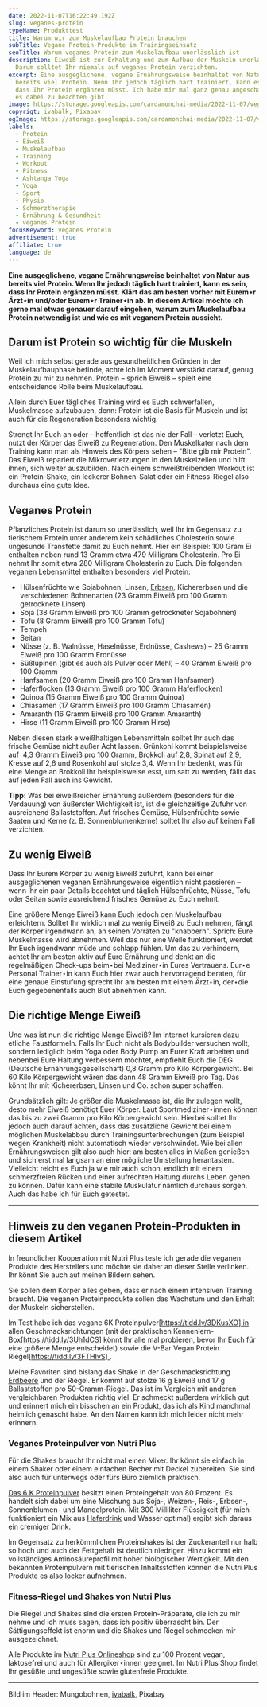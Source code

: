 ```yaml
---
date: 2022-11-07T16:22:49.192Z
slug: veganes-protein
typeName: Produkttest
title: Warum wir zum Muskelaufbau Protein brauchen
subTitle: Vegane Protein-Produkte im Trainingseinsatz
seoTitle: Warum veganes Protein zum Muskelaufbau unerlässlich ist
description: Eiweiß ist zur Erhaltung und zum Aufbau der Muskeln unerlässliche.
  Darum solltet Ihr niemals auf veganes Protein verzichten.
excerpt: Eine ausgeglichene, vegane Ernährungsweise beinhaltet von Natur aus
  bereits viel Protein. Wenn Ihr jedoch täglich hart trainiert, kann es sein,
  dass Ihr Protein ergänzen müsst. Ich habe mir mal ganz genau angeschaut, was
  es dabei zu beachten gibt.
image: https://storage.googleapis.com/cardamonchai-media/2022-11-07/veganes-protein-jpeg-imagine-c8c8c8_827d62_1024_768/640.webp
copyrigt: ivabalk, Pixabay
ogImage: https://storage.googleapis.com/cardamonchai-media/2022-11-07/veganes-protein-fb-jpeg-imagine-080808_797356_1200_628/640.webp
labels:
  - Protein
  - Eiweiß
  - Muskelaufbau
  - Training
  - Workout
  - Fitness
  - Ashtanga Yoga
  - Yoga
  - Sport
  - Physio
  - Schmerztherapie
  - Ernährung & Gesundheit
  - veganes Protein
focusKeyword: veganes Protein
advertisement: true
affiliate: true
language: de
---
```

**Eine ausgeglichene, vegane Ernährungsweise beinhaltet von Natur aus bereits viel Protein. Wenn Ihr jedoch täglich hart trainiert, kann es sein, dass Ihr Protein ergänzen müsst. Klärt das am besten vorher mit Eurem⋆r Ärzt⋆in und/oder Eurem⋆r Trainer⋆in ab. In diesem Artikel möchte ich gerne mal etwas genauer darauf eingehen, warum zum Muskelaufbau Protein notwendig ist und wie es mit veganem Protein aussieht.**

## Darum ist Protein so wichtig für die Muskeln

Weil ich mich selbst gerade aus gesundheitlichen Gründen in der Muskelaufbauphase befinde, achte ich im Moment verstärkt darauf, genug Protein zu mir zu nehmen. Protein – sprich Eiweiß – spielt eine entscheidende Rolle beim Muskelaufbau. 

Allein durch Euer tägliches Training wird es Euch schwerfallen, Muskelmasse aufzubauen, denn: Protein ist die Basis für Muskeln und ist auch für die Regeneration besonders wichtig.

Strengt Ihr Euch an oder – hoffentlich ist das nie der Fall – verletzt Euch, nutzt der Körper das Eiweiß zu Regeneration. Den Muskelkater nach dem Training kann man als Hinweis des Körpers sehen – "Bitte gib mir Protein". Das Eiweiß repariert die Mikroverletzungen in den Muskelzellen und hilft ihnen, sich weiter auszubilden. Nach einem schweißtreibenden Workout ist ein Protein-Shake, ein leckerer Bohnen-Salat oder ein Fitness-Riegel also durchaus eine gute Idee.

## Veganes Protein

Pflanzliches Protein ist darum so unerlässlich, weil Ihr im Gegensatz zu tierischem Protein unter anderem kein schädliches Cholesterin sowie ungesunde Transfette damit zu Euch nehmt. Hier ein Beispiel: 100 Gram Ei enthalten neben rund 13 Gramm etwa 479 Milligram Cholesterin. Pro Ei nehmt Ihr somit etwa 280 Milligram Cholesterin zu Euch. Die folgenden veganen Lebensmittel enthalten besonders viel Protein:

- Hülsenfrüchte wie Sojabohnen, Linsen, [Erbsen](/2020/06/erbsen/), Kichererbsen und die verschiedenen Bohnenarten (23 Gramm Eiweiß pro 100 Gramm getrocknete Linsen)
- Soja (38 Gramm Eiweiß pro 100 Gramm getrockneter Sojabohnen)
- Tofu (8 Gramm Eiweiß pro 100 Gramm Tofu)
- Tempeh
- Seitan
- Nüsse (z. B. Walnüsse, Haselnüsse, Erdnüsse, Cashews) – 25 Gramm Eiweiß pro 100 Gramm Erdnüsse
- Süßlupinen (gibt es auch als Pulver oder Mehl) – 40 Gramm Eiweiß pro 100 Gramm
- Hanfsamen (20 Gramm Eiweiß pro 100 Gramm Hanfsamen)
- Haferflocken (13 Gramm Eiweiß pro 100 Gramm Haferflocken)
- Quinoa (15 Gramm Eiweiß pro 100 Gramm Quinoa)
- Chiasamen (17 Gramm Eiweiß pro 100 Gramm Chiasamen)
- Amaranth (16 Gramm Eiweiß pro 100 Gramm Amaranth)
- Hirse (11 Gramm Eiweiß pro 100 Gramm Hirse)

Neben diesen stark eiweißhaltigen Lebensmitteln solltet Ihr auch das frische Gemüse nicht außer Acht lassen. Grünkohl kommt beispielsweise auf  4,3 Gramm Eiweiß pro 100 Gramm, Brokkoli auf 2,8, Spinat auf 2,9, Kresse auf 2,6 und Rosenkohl auf stolze 3,4. Wenn Ihr bedenkt, was für eine Menge an Brokkoli Ihr beispielsweise esst, um satt zu werden, fällt das auf jeden Fall auch ins Gewicht.  

**Tipp:** Was bei eiweißreicher Ernährung außerdem (besonders für die Verdauung) von äußerster Wichtigkeit ist, ist die gleichzeitige Zufuhr von ausreichend Ballaststoffen. Auf frisches Gemüse, Hülsenfrüchte sowie Saaten und Kerne (z. B. Sonnenblumenkerne) solltet Ihr also auf keinen Fall verzichten.

## Zu wenig Eiweiß

Dass Ihr Eurem Körper zu wenig Eiweiß zuführt, kann bei einer ausgeglichenen veganen Ernährungsweise eigentlich nicht passieren – wenn Ihr ein paar Details beachtet und täglich Hülsenfrüchte, Nüsse, Tofu oder Seitan sowie ausreichend frisches Gemüse zu Euch nehmt. 

Eine größere Menge Eiweiß kann Euch jedoch den Muskelaufbau erleichtern. Solltet Ihr wirklich mal zu wenig Eiweiß zu Euch nehmen, fängt der Körper irgendwann an, an seinen Vorräten zu "knabbern". Sprich: Eure Muskelmasse wird abnehmen. Weil das nur eine Weile funktioniert, werdet Ihr Euch irgendwann müde und schlapp fühlen. Um das zu verhindern, achtet Ihr am besten aktiv auf Eure Ernährung und denkt an die regelmäßigen Check-ups beim⋆bei Mediziner⋆in Eures Vertrauens. Eur⋆e Personal Trainer⋆in kann Euch hier zwar auch hervorragend beraten, für eine genaue Einstufung sprecht Ihr am besten mit einem Ärzt⋆in, der⋆die Euch gegebenenfalls auch Blut abnehmen kann.

## Die richtige Menge Eiweiß 

Und was ist nun die richtige Menge Eiweiß? Im Internet kursieren dazu etliche Faustformeln. Falls Ihr Euch nicht als Bodybuilder versuchen wollt, sondern lediglich beim Yoga oder Body Pump an Eurer Kraft arbeiten und nebenbei Eure Haltung verbessern möchtet, empfiehlt Euch die DEG (Deutsche Ernährungsgesellschaft) 0,8 Gramm pro Kilo Körpergewicht. Bei 60 Kilo Körpergewicht wären das dann 48 Gramm Eiweiß pro Tag. Das könnt Ihr mit Kichererbsen, Linsen und Co. schon super schaffen. 

Grundsätzlich gilt: Je größer die Muskelmasse ist, die Ihr zulegen wollt, desto mehr Eiweiß benötigt Euer Körper. Laut Sportmediziner⋆innen können das bis zu zwei Gramm pro Kilo Körpergewicht sein. Hierbei solltet Ihr jedoch auch darauf achten, dass das zusätzliche Gewicht bei einem möglichen Muskelabbau durch Trainingsunterbrechungen (zum Beispiel wegen Krankheit) nicht automatisch wieder verschwindet. Wie bei allen Ernährungsweisen gilt also auch hier: am besten alles in Maßen genießen und sich erst mal langsam an eine mögliche Umstellung herantasten. Vielleicht reicht es Euch ja wie mir auch schon, endlich mit einem schmerzfreien Rücken und einer aufrechten Haltung durchs Leben gehen zu können. Dafür kann eine stabile Muskulatur nämlich durchaus sorgen. Auch das habe ich für Euch getestet.

<Gallery name="veganes-protein-1" />

---

## Hinweis zu den veganen Protein-Produkten in diesem Artikel

In freundlicher Kooperation mit Nutri Plus teste ich gerade die veganen Produkte des Herstellers und möchte sie daher an dieser Stelle verlinken. Ihr könnt Sie auch auf meinen Bildern sehen. 

Sie sollen dem Körper alles geben, dass er nach einem intensiven Training braucht. Die veganen Proteinprodukte sollen das Wachstum und den Erhalt der Muskeln sicherstellen. 

Im Test habe ich das vegane 6K Proteinpulver[https://tidd.ly/3DKusXO] in allen Geschmacksrichtungen (mit der praktischen Kennenlern-Box[https://tidd.ly/3Uh1dCS] könnt Ihr alle mal probieren, bevor Ihr Euch für eine größere Menge entscheidet) sowie die V-Bar Vegan Protein Riegel[https://tidd.ly/3FTHIvS] .

Meine Favoriten sind bislang das Shake in der Geschmacksrichtung [Erdbeere](https://tidd.ly/3WAHUX3) und der Riegel. Er kommt auf stolze 16 g Eiweiß und 17 g Ballaststoffen pro 50-Gramm-Riegel. Das ist im Vergleich mit anderen vergleichbaren Produkten richtig viel. Er schmeckt außerdem wirklich gut und erinnert mich ein bisschen an ein Produkt, das ich als Kind manchmal heimlich genascht habe. An den Namen kann ich mich leider nicht mehr erinnern.

### Veganes Proteinpulver von Nutri Plus

Für die Shakes braucht Ihr nicht mal einen Mixer. Ihr könnt sie einfach in einem Shaker oder einem einfachen Becher mit Deckel zubereiten. Sie sind also auch für unterwegs oder fürs Büro ziemlich praktisch. 

[Das 6 K Proteinpulver](https://tidd.ly/3DKusXO) besitzt einen Proteingehalt von 80 Prozent. Es handelt sich dabei um eine Mischung aus Soja-, Weizen-, Reis-, Erbsen-, Sonnenblumen- und Mandelprotein. Mit 300 Milliliter Flüssigkeit (für mich funktioniert ein Mix aus [Haferdrink](/2021/08/hafermilch-selber-machen/) und Wasser optimal) ergibt sich daraus ein cremiger Drink.

Im Gegensatz zu herkömmlichen Proteinshakes ist der Zuckeranteil nur halb so hoch und auch der Fettgehalt ist deutlich niedriger. Hinzu kommt ein vollständiges Aminosäureprofil mit hoher biologischer Wertigkeit. Mit den bekannten Proteinpulvern mit tierischen Inhaltsstoffen können die Nutri Plus Produkte es also locker aufnehmen.

### Fitness-Riegel und Shakes von Nutri Plus

Die Riegel und Shakes sind die ersten Protein-Präparate, die ich zu mir nehme und ich muss sagen, dass ich positiv überrascht bin. Der Sättigungseffekt ist enorm und die Shakes und Riegel schmecken mir ausgezeichnet.

Alle Produkte im [Nutri Plus Onlineshop](https://tidd.ly/3DOIrvR) sind zu 100 Prozent vegan, laktosefrei und auch für Allergiker⋆innen geeignet. Im Nutri Plus Shop findet Ihr gesüßte und ungesüßte sowie glutenfreie Produkte.

---

<Gallery name="veganes-protein-2" />

Bild im Header: Mungobohnen, [ivabalk](https://pixabay.com/photos/mungo-bean-vigna-gold-legumes-4928410/), Pixabay